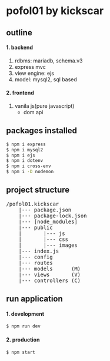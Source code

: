 # pofol01 by kickscar




## outline
#### 1. backend
1. rdbms: mariadb, schema.v3
2. express mvc
3. view engine: ejs
4. model: mysql2, sql based
#### 2. frontend
1. vanila js(pure javascript)
   - dom api



## packages installed
```sh
$ npm i express
$ npm i mysql2
$ npm i ejs
$ npm i dotenv
$ npm i cross-env
$ npm i -D nodemon 
```


## project structure
<pre>
/pofol01.kickscar
    |--- package.json
    |--- package-lock.json
    |--- [node_modules]
    |--- public
    |       |--- js
    |       |--- css
    |       |--- images
    |--- index.js
    |--- config
    |--- routes
    |--- models      (M)
    |--- views       (V)
    |--- controllers (C)
</pre>



## run application
#### 1. development
```sh
$ npm run dev
```

#### 2. production
```sh
$ npm start
```
